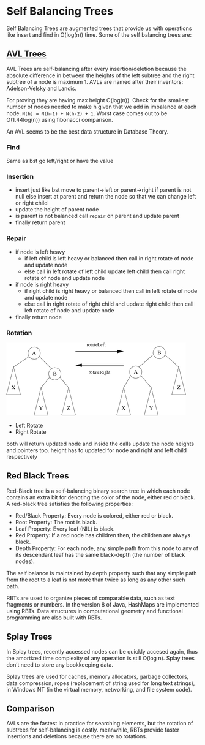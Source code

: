 # Self Balancing Trees

Self Balancing Trees are augmented trees that provide us with operations like insert and find in O(log(n)) time. Some of the self balancing trees are:

## [AVL Trees](./avl_tree.cpp)
AVL Trees are self-balancing after every insertion/deletion because the absolute difference in between the heights of the left subtree and the right subtree of a node is maximum 1. AVLs are named after their inventors: Adelson-Velsky and Landis.

For proving they are having max height O(log(n)). Check for the smallest number of nodes needed to make h given that we add in imbalance at each node. `N(h) = N(h-1) + N(h-2) + 1`. Worst case comes out to be O(1.44log(n)) using fibonacci comparison.

An AVL seems to be the best data structure in Database Theory.

### Find

Same as bst go left/right or have the value

### Insertion

- insert just like bst move to parent->left or parent->right if parent is not null else insert at parent and return the node so that we can change left or right child
- update the height of parent node
- is parent is not balanced call `repair` on parent and update parent
- finally return parent

### Repair

- if node is left heavy
	- if left child is left heavy or balanced then call in right rotate of node and update node
	- else call in left rotate of left child update left child then call right rotate of node and update node
- if node is right heavy
	- if right child is right heavy or balanced then call in left rotate of node and update node
	- else call in right rotate of right child and update right child then call left rotate of node and update node
- finally return node

### Rotation

![Rotation image](./rotation.png)

- Left Rotate
- Right Rotate

both will return updated node and inside the calls update the node heights and pointers too. height has to updated for node and right and left child respectively


## Red Black Trees

Red-Black tree is a self-balancing binary search tree in which each node contains an extra bit for denoting the color of the node, either red or black. A red-black tree satisfies the following properties:

- Red/Black Property: Every node is colored, either red or black.
- Root Property: The root is black.
- Leaf Property: Every leaf (NIL) is black.
- Red Property: If a red node has children then, the children are always black.
- Depth Property: For each node, any simple path from this node to any of its descendant leaf has the same black-depth (the number of black nodes).

The self balance is maintained by depth property such that any simple path from the root to a leaf is not more than twice as long as any other such path.

RBTs are used to organize pieces of comparable data, such as text fragments or numbers. In the version 8 of Java, HashMaps are implemented using RBTs. Data structures in computational geometry and functional programming are also built with RBTs.

## Splay Trees

In Splay trees, recently accessed nodes can be quickly accesed again, thus the amortized time complexity of any operation is still O(log n). Splay trees don’t need to store any bookkeeping data.

Splay trees are used for caches, memory allocators, garbage collectors, data compression, ropes (replacement of string used for long text strings), in Windows NT (in the virtual memory, networking, and file system code).

## Comparison

AVLs are the fastest in practice for searching elements, but the rotation of subtrees for self-balancing is costly. meanwhile, RBTs provide faster insertions and deletions because there are no rotations.
